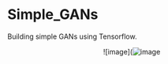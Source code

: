 # Simple_GANs

Building simple GANs using Tensorflow.



<div style="text-align: center;">

![image](![image](https://github.com/denizgulal/Simple_GANs/assets/91977648/7be6ab87-5f64-45af-ae8d-97eea518b4ff "Epoch 100")

</div>
